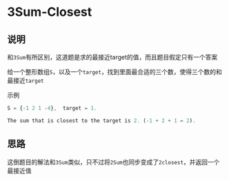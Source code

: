 # 3Sum-Closest

## 说明

和`3Sum`有所区别，这道题是求的最接近target的值，而且题目假定只有一个答案

给一个整形数组`S`，以及一个`target`，找到里面最合适的三个数，使得三个数的和最接近`target`

示例

```js
S = {-1 2 1 -4},  target = 1.

The sum that is closest to the target is 2. (-1 + 2 + 1 = 2).
```

## 思路

这倒题目的解法和`3Sum`类似，只不过将`2Sum`也同步变成了`2closest`，并返回一个最接近值
